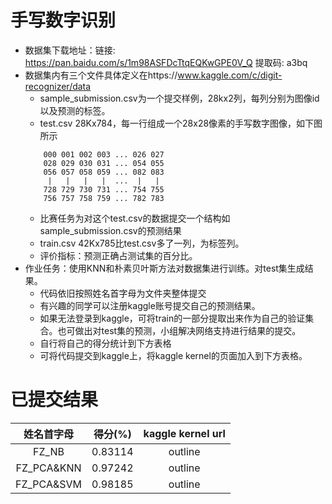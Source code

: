 # 手写数字识别
* 数据集下载地址：链接: https://pan.baidu.com/s/1m98ASFDcTtqEQKwGPE0V_Q 提取码: a3bq
* 数据集内有三个文件具体定义在https://www.kaggle.com/c/digit-recognizer/data
    * sample_submission.csv为一个提交样例，28kx2列，每列分别为图像id以及预测的标签。
    * test.csv 28Kx784，每一行组成一个28x28像素的手写数字图像，如下图所示
    ```
        000 001 002 003 ... 026 027
        028 029 030 031 ... 054 055
        056 057 058 059 ... 082 083
         |   |   |   |  ...  |   |
        728 729 730 731 ... 754 755
        756 757 758 759 ... 782 783 
    ```
    * 比赛任务为对这个test.csv的数据提交一个结构如sample_submission.csv的预测结果
    * train.csv 42Kx785比test.csv多了一列，为标签列。
    * 评价指标：预测正确占测试集的百分比。
* 作业任务：使用KNN和朴素贝叶斯方法对数据集进行训练。对test集生成结果。
    * 代码依旧按照姓名首字母为文件夹整体提交
    * 有兴趣的同学可以注册kaggle账号提交自己的预测结果。
    * 如果无法登录到kaggle，可将train的一部分提取出来作为自己的验证集合。也可做出对test集的预测，小组解决网络支持进行结果的提交。
    * 自行将自己的得分统计到下方表格
    * 可将代码提交到kaggle上，将kaggle kernel的页面加入到下方表格。
# 已提交结果
| 姓名首字母 | 得分(%) | kaggle kernel url |
| :------: | :------: | :------: |
| FZ_NB | 0.83114 | outline |
| FZ_PCA&KNN | 0.97242 | outline |
| FZ_PCA&SVM | 0.98185 | outline |
